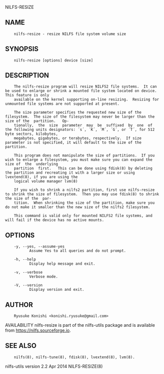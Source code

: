   NILFS-RESIZE
 
## NAME
        nilfs-resize - resize NILFS file system volume size
 
## SYNOPSIS
        nilfs-resize [options] device [size]
 
## DESCRIPTION
        The nilfs-resize program will resize NILFS2 file systems.  It can be used to enlarge or shrink a mounted file system located on device.  This feature is only
        available on the kernel supporting on-line resizing.  Resizing for unmounted file systems are not supported at present.
 
        The size parameter specifies the requested new size of the filesystem.  The size of the filesystem may never be larger than the size of the  partition.   Op‐
        tionally,  the  size  parameter  may  be  suffixed  by  one  of the following units designators: ´s´, ´K´, ´M´, ´G´, or ´T´, for 512 byte sectors, kilobytes,
        megabytes, gigabytes, or terabytes, respectively.  If size parameter is not specified, it will default to the size of the partition.
 
        This program does not manipulate the size of partitions.  If you wish to enlarge a filesystem, you must make sure you can expand the size of  the  underlying
        partition  first.   This can be done using fdisk(8) by deleting the partition and recreating it with a larger size or using lvextend(8), if you are using the
        logical volume manager lvm(8)
 
        If you wish to shrink a nilfs2 partition, first use nilfs-resize to shrink the size of filesystem.  Then you may use fdisk(8) to shrink the size of the  par‐
        tition.  When shrinking the size of the partition, make sure you do not make it smaller than the new size of the nilfs2 filesystem.
 
        This command is valid only for mounted NILFS2 file systems, and will fail if the device has no active mounts.
 
## OPTIONS
        -y, --yes, --assume-yes
               Assume Yes to all queries and do not prompt.
 
        -h, --help
               Display help message and exit.
 
        -v, --verbose
               Verbose mode.
 
        -V, --version
               Display version and exit.
 
## AUTHOR
        Ryusuke Konishi <konishi.ryusuke@gmail.com>
 
 AVAILABILITY
        nilfs-resize is part of the nilfs-utils package and is available from https://nilfs.sourceforge.io.
 
## SEE ALSO
        nilfs(8), nilfs-tune(8), fdisk(8), lvextend(8), lvm(8).
 
 nilfs-utils version 2.2                                                       Apr 2014                                                               NILFS-RESIZE(8)

